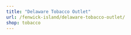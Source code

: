 ```yaml
---
title: "Delaware Tobacco Outlet"
url: /fenwick-island/delaware-tobacco-outlet/
shop: tobacco
---
```

